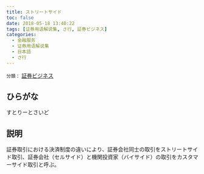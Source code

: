 ```yaml
---
title: ストリートサイド
toc: false
date: 2018-05-18 13:40:22
tags: [证券用语解说集, さ行, 証券ビジネス]
categories:
  - 金融服务
  - 证券用语解说集
  - 日本語
  - さ行
---
```


`分類：` [証券ビジネス](/tags/証券ビジネス/)

## ひらがな

すとりーとさいど

## 説明

証券取引における決済制度の違いにより、証券会社同士の取引をストリートサイド取引、証券会社（セルサイド）と機関投資家（バイサイド）の取引をカスタマーサイド取引と呼ぶ。
